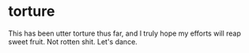 # torture

This has been utter torture thus far, and I truly hope my efforts will reap sweet fruit. Not rotten shit. Let's dance.

